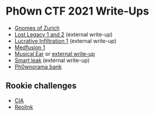 # Ph0wn CTF 2021 Write-Ups

- [Gnomes of Zurich](./gnomes-zurich/README.md)
- [Lost Legacy 1 and 2](https://github.com/histausse/ph0wn_2021_lost_legacy) (external write-up)
- [Lucrative Infiltration 1](https://github.com/0xbaaf/ph0wn-2021/blob/main/lucrative_1/README.md) (external write-up)
- [Medfusion 1](./medfusion/README.md)
- [Musical Ear](./musical-ear/README.md) or [external write-up](https://0bin.net/paste/+7ZoscHn#NQ93NNce5OBYwBAwMVwofbaOcVJ5yEsAOb4dY9a-fV0)
- [Smart leak](https://github.com/sebhz/writeups/blob/main/ph0wn/2021/smart_leak/writeup.md) (external write-up)
- [Ph0wnorama bank](https://github.com/savinoda/Ph0wn2021-Writeups/blob/main/Ph0wnorama-bank/Ph0wnorama-bank.md) 

## Rookie challenges

- [CIA](./rookie-cia/README.md)
- [Reolink](./rookie-reolink/gianluca-writeup.md)
